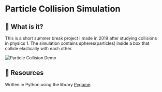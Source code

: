 # Particle Collision Simulation
## :dart: What is it?
This is a short summer break project I made in 2019 after studying collisions in physics 1. The simulation contains spheres(particles) inside a box that collide elastically with each other.

![Particle Collision Demo](demo.gif)

## :hammer: Resources
Written in Python using the library [Pygame](https://www.pygame.org/ "Pygame").
